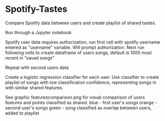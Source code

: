 # Spotify-Tastes
Compare Spotify data between users and create playlist of shared tastes.

Run through a Jupyter notebook

Spotify user data requires authorization, run first cell with spotify username entered as "username" variable. Will prompt authorization.
Next run following cells to create dataframe of users songs, default is 1000 most recent in "saved songs"

Repeat with second users data

Create a logistic regression classifier for each user. Use classifier to create playlist of songs with low classification confidence, representing songs in with similar shared  features. 

See graphic featurescomparison.png for visual comparison of users features and points classified as shared.
  blue - first user's songs
  orange - second user's songs
  green - song classified as overlap between users, added to playlist
